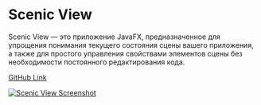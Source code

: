 Scenic View
===========
Scenic View — это приложение JavaFX, предназначенное для упрощения понимания текущего состояния сцены вашего приложения, 
а также для простого управления свойствами элементов сцены без необходимости постоянного редактирования кода.

[GitHub Link](https://github.com/JonathanGiles/scenic-view) 
<br>

[![Scenic View Screenshot](http://fxexperience.com/wp-content/uploads/2014/08/scenicView1.png)]()
